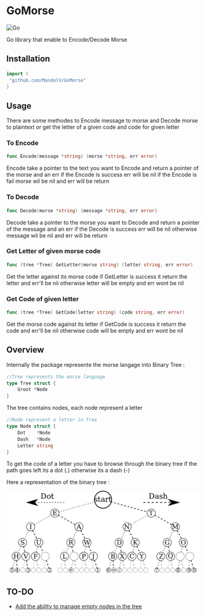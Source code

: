 # GoMorse
![Go](https://github.com/MandelV/GoMorse/workflows/Go/badge.svg?branch=master)

Go library that enable to Encode/Decode Morse
## Installation
```Go
import (
 "github.com/MandelV/GoMorse"
)

```
## Usage

There are some methodes to Encode message to morse and Decode morse to plaintext
or get the letter of a given code and code for given letter

### To Encode

```Go
func Encode(message *string) (morse *string, err error)
```
Encode take a pointer to the text you want to Encode and return
a pointer of the morse and an err
if the Encode is success err will be nil
if the Encode is fail morse wil be nil and err will be return


### To Decode

```Go
func Decode(morse *string) (message *string, err error)
```
Decode take a pointer to the morse you want to Decode and return
a pointer of the message and an err
if the Decode is success err will be nil otherwise
message wil be nil and err will be return


### Get Letter of given morse code

```Go
func (tree *Tree) GetLetter(morse string) (letter string, err error)
```
Get the letter against its morse code
if GetLetter is success it return the letter and err'll be nil
otherwise letter will be empty and err wont be nil


### Get Code of given letter

```Go
func (tree *Tree) GetCode(letter string) (code string, err error)
```
Get the morse code against its letter
if GetCode is success it return the code and err'll be nil
otherwise code will be empty and err wont be nil


## Overview 

Internally the package represente the morse langage into Binary Tree :
```Go
//Tree represents the morse language
type Tree struct {
	Groot *Node
}
```
The tree contains nodes, each node represent a letter

```Go
//Node represent a letter in Tree
type Node struct {
	Dot    *Node
	Dash   *Node
	Letter string
}
```
To get the code of a letter you have to browse through the binary tree if the path goes left its a dot (.) otherwise its a dash (-)

Here a representation of the binary tree :

![img](doc/morse_tree.png)

## TO-DO

- [Add the ability to manage empty nodes in the tree](https://github.com/MandelV/GoMorse/issues/1)